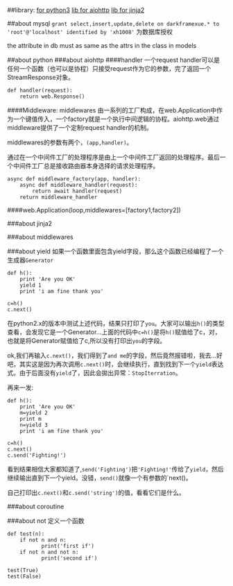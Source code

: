 ##library:
[for python3](https://docs.python.org/3/library/inspect.html)
[lib for aiohttp](http://aiohttp.readthedocs.org/en/stable/web.html)
[lib for jinja2](http://docs.jinkan.org/docs/jinja2/api.html#id1)

##about mysql
`grant select,insert,update,delete on darkframexue.* to 'root'@'localhost' identified by 'xh1008'`	为数据库授权

the attribute in db must as same as the attrs in the class in models

##about python
###about aiohttp
####handler
一个request handler可以是任何一个函数（也可以是协程）只接受request作为它的参数，完了返回一个StreamResponse对象。

```
def handler(request):
    return web.Response()
```
####Middleware:
middlewares 由一系列的工厂构成，在web.Application中作为一个键值传入，一个factory就是一个执行中间逻辑的协程。aiohttp.web通过middleware提供了一个定制request handler的机制。

middlewares的参数有两个，`(app,handler)`。

通过在一个中间件工厂的处理程序是由上一个中间件工厂返回的处理程序。最后一个中间件工厂总是接收路由器本身选择的请求处理程序。

```
async def middleware_factory(app, handler):
    async def middleware_handler(request):
        return await handler(request)
    return middleware_handler
```

####web.Application(loop,middlewares=[factory1,factory2])


###about jinja2

###about middlewares

###about yield 
如果一个函数里面包含yield字段，那么这个函数已经编程了一个生成器`Generator`

```
def h():
	print 'Are you OK'
	yield 1
	print 'i am fine thank you'

c=h()
c.next()
```

在python2.x的版本中测试上述代码，结果只打印了`you`。大家可以输出`h()`的类型查看，会发现它是一个Generator...上面的代码中`c=h()`是将`h()`赋值给了c，对，也就是将Generator赋值给了c,所以没有打印出`you`的字段。

ok,我们再输入`c.next()`，我们得到了`and me`的字段，然后竟然报错啦，我去...好吧，其实这是因为再次调用`c.next()`时，会继续执行，直到找到下一个`yield`表达式。由于后面没有`yield`了，因此会拋出异常：`StopIterration`。

再来一发:

```
def h():
	print 'Are you OK'
	m=yield 2
	print m
	n=yield 3
	print 'i am fine thank you'

c=h()
c.next()
c.send('Fighting!')
```

看到结果相信大家都知道了,`send('Fighting')`把`'Fighting!'`传给了`yield`，然后继续输出直到下一个yield。没错，`send()`就像一个有参数的`next()。

自己打印出`c.next()`和`c.send('string')`的值，看看它们是什么。

###about coroutine

###about not 
定义一个函数

```
def test(n):
    if not n and n:
           print('first if')
    if not n and not n:
           print('second if')   

test(True)
test(False)
```


